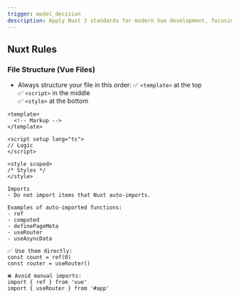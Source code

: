 ```yaml
---
trigger: model_decision
description: Apply Nuxt 3 standards for modern Vue development, focusing on consistent file structure (template, script, style), leveraging auto-imported composables, and avoiding redundant imports to keep code clean and maintainable.
---
```


## Nuxt Rules

### File Structure (Vue Files)

- Always structure your file in this order:
  ✅ `<template>` at the top  
  ✅ `<script>` in the middle  
  ✅ `<style>` at the bottom

```vue
<template>
  <!-- Markup -->
</template>

<script setup lang="ts">
// Logic
</script>

<style scoped>
/* Styles */
</style>

Imports
- Do not import items that Nuxt auto-imports.

Examples of auto-imported functions:
- ref
- computed
- definePageMeta
- useRouter
- useAsyncData

✅ Use them directly:
const count = ref(0)
const router = useRouter()

❌ Avoid manual imports:
import { ref } from 'vue'
import { useRouter } from '#app'
